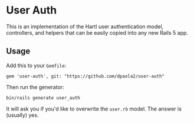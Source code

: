 # User Auth

This is an implementation of the Hartl user authentication model, controllers, and helpers that can be easily copied into any new Rails 5 app.

## Usage

Add this to your `Gemfile`:

`gem 'user-auth', git: "https://github.com/dpaola2/user-auth"`

Then run the generator:

`bin/rails generate user_auth`

It will ask you if you'd like to overwrite the `user.rb` model. The answer is (usually) yes.